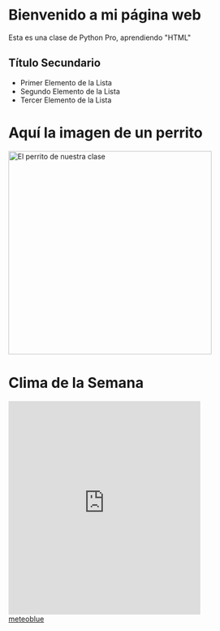 <!DOCTYPE html>
<html lang = "es"> 
<head>
    <meta charset="UTF-8">
    <title>Mi Página</title>
    <link rel="stylesheet" href="style.css">
</head>
<body>
    <h1>Bienvenido a mi página web</h1>
    <p>Esta es una clase de Python Pro, aprendiendo "HTML"</p>
    <h2>Título Secundario</h2>
    <ul>
        <li>Primer Elemento de la Lista</li>
        <li>Segundo Elemento de la Lista</li>
        <li>Tercer Elemento de la Lista</li>
    </ul>
    <h1>Aquí la imagen de un perrito</h1>
    <img src="https://pm1.aminoapps.com/6337/e3055c8322f5f329b3ef495696fa0f749a806580_hq.jpg" 
    alt="El perrito de nuestra clase" width="400" height="400">
    <h1>Clima de la Semana</h1>
    <iframe src="https://www.meteoblue.com/en/weather/widget/daily?geoloc=detect&days=7&tempunit=CELSIUS&windunit=KILOMETER_PER_HOUR&precipunit=MILLIMETER&coloured=coloured&pictoicon=0&pictoicon=1&maxtemperature=0&maxtemperature=1&mintemperature=0&mintemperature=1&windspeed=0&windspeed=1&windgust=0&winddirection=0&uv=0&humidity=0&precipitation=0&precipitation=1&precipitationprobability=0&spot=0&spot=1&pressure=0&pressure=1&layout=light"  frameborder="0" scrolling="NO" allowtransparency="true" sandbox="allow-same-origin allow-scripts allow-popups allow-popups-to-escape-sandbox" style="width: 378px; height: 420px"></iframe><div><!-- DO NOT REMOVE THIS LINK --><a href="https://www.meteoblue.com/en/weather/week/index?utm_source=daily_widget&utm_medium=linkus&utm_content=daily&utm_campaign=Weather%2BWidget" target="_blank" rel="noopener">meteoblue</a></div>
</body>
</html>
